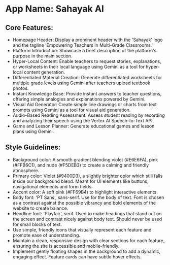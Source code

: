 # **App Name**: Sahayak AI

## Core Features:

- Homepage Header: Display a prominent header with the 'Sahayak' logo and the tagline 'Empowering Teachers in Multi-Grade Classrooms.'
- Platform Introduction: Showcase a brief description of the platform's purpose in the main section.
- Hyper-Local Content: Enable teachers to request stories, explanations, or worksheets in their local language using Gemini as a tool for hyper-local content generation.
- Differentiated Material Creation: Generate differentiated worksheets for multiple grade levels using Gemini after teachers upload textbook photos.
- Instant Knowledge Base: Provide instant answers to teacher questions, offering simple analogies and explanations powered by Gemini.
- Visual Aid Generator: Create simple line drawings or charts from text prompts using Gemini as a tool for visual aid generation.
- Audio-Based Reading Assessment: Assess student reading by recording and analyzing their speech using the Vertex AI Speech-to-Text API.
- Game and Lesson Planner: Generate educational games and lesson plans using Gemini.

## Style Guidelines:

- Background color: A smooth gradient blending violet (#E6E6FA), pink (#FFB6C1), and nude (#F5DEB3) to create a calming and friendly atmosphere.
- Primary color: Violet (#9400D3), a slightly brighter color which still falls inside our background blend. Meant for UI elements like buttons, navigational elements and form fields
- Accent color: A soft pink (#FF69B4) to highlight interactive elements.
- Body font: 'PT Sans', sans-serif. Use for the body of text. Font is chosen as a contrast against the possible vibrancy and bold elements of the website to create balance.
- Headline font: 'Playfair', serif. Used to make headings that stand out on the screen and contrast nicely against body text. Should never be used for small blocks of text.
- Use simple, friendly icons that visually represent each feature and promote ease of understanding.
- Maintain a clean, responsive design with clear sections for each feature, ensuring the site is accessible and mobile-friendly.
- Implement gently floating shapes in the background to add a dynamic, engaging effect. Feature cards can have subtle hover effects.